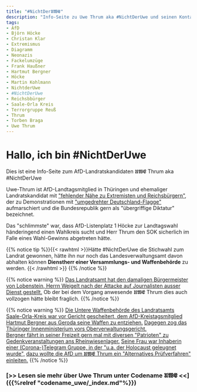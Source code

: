 ```yaml
---
title: "#NichtDer𝖀𝖂𝕰"
description: "Info-Seite zu Uwe Thrum aka #NichtDerUwe und seinen Kontakten zu Reichsbürgern und Extremisten"
tags:
- AfD
- Björn Höcke
- Christan Klar
- Extremismus
- Diagramm
- Neonazis
- Fackelumzüge
- Frank Haußner
- Hartmut Bergner
- Höcke
- Martin Kohlmann
- NichtderUwe
- #NichtDerUwe
- Reichsbbürger
- Saale-Orla Kreis
- Terrorgruppe Reuß
- Thrum
- Torben Braga
- Uwe Thrum
---
```


# Hallo, ich bin #NichtDerUwe

Dies ist eine Info-Seite zum AfD-Landratskandidaten 𝖀𝖂𝕰 Thrum aka #NichtDerUwe

Uwe-Thrum ist AfD-Landtagsmitglied in Thüringen und ehemaliger Landratskandidat mit ["fehlender Nähe zu Extremisten und Reichsbürgern"](https://www.thueringer-allgemeine.de/meinung/article241422600/Kommt-jetzt-ein-Landrat-ohne-Abstand-zu-Extremisten.html), der zu Demonstrationen mit ["umgedrehter Deutschland-Flagge"](https://www.otz.de/regionen/saale-orla-kreis/article241477038/AfD-Landratskandidat-Uwe-Thrum-verweigert-sich-dem-oeffentlichen-Wahl-Duell.html) aufmarschiert und  die Bundesrepublik gern als "übergriffige Diktatur" bezeichnet.

Das "schlimmste" war, dass AfD-Listenplatz 1 Höcke zur Landtagswahl händeringend einen Wahlkreis sucht und Herr Thrum den SOK sicherlich im Falle eines Wahl-Gewinns abgetreten hätte.


{{% notice tip %}}{{< rawhtml >}}Hätte #NichtDerUwe die Stichwahl zum Landrat gewonnen, hätte ihn nur noch das Landesverwaltungsamt davon abhalten können **Dienstherr einer Versammlungs- und Waffenbehörde** zu werden.
{{< /rawhtml >}}
{{% /notice %}}

{{% notice warning %}}
[Das Landratsamt hat den damaligen Bürgermeister von Lobenstein, Herrn Weigelt nach der Attacke auf Journalisten ausser Dienst gestellt.](https://www.mdr.de/nachrichten/thueringen/ost-thueringen/saale-orla/bad-lobenstein-buergermeister-weigelt-dienst-enthoben-100.html)
Ob der bei dem Vorgang anwesende 𝖀𝖂𝕰 Thrum dies auch vollzogen hätte bleibt fraglich.
{{% /notice %}}

{{% notice warning %}}
[Die Untere Waffenbehörde des Landratsamts Saale-Orla-Kreis war vor Gericht gescheitert, dem AfD-Kreistagsmitglied Hartmut Bergner aus Geroda seine Waffen zu entziehen.](https://www.mdr.de/nachrichten/thueringen/ost-thueringen/gera/afd-mitglied-waffe-urteil-100.html)
[Dagegen zog das Thüringer Innenministerium vors Oberverwaltungsgericht.](https://www.mdr.de/nachrichten/thueringen/ost-thueringen/gera/afd-mitglied-waffenentzug-urteil-gericht-100.html)<br>
[Bergner fährt in seiner Freizeit gern mal  mit diversen "Patrioten" zu Gedenkveranstaltungen ans Rheinwiesenlager.](https://rechercheportaljenashk.noblogs.org/post/2024/01/04/von-prinzens-gnaden/)
[Seine Frau war Inhaberin einer (Corona-)Telegram Gruppe, in der "u.a. der Holocaust geleugnet wurde",](https://www.otz.de/regionen/bad-lobenstein/article231789323/Kripo-und-Staatsschutz-ermitteln-zu-Chatgruppe-Triptis.html) [dazu wollte die AfD um 𝖀𝖂𝕰 Thrum ein "Alternatives Prüfverfahren" einleiten.](https://www.otz.de/regionen/bad-lobenstein/article231803905/Alternatives-Pruefverfahren-zu-Telegram-Gruppe-in-Triptis.html)
{{% /notice %}}


### [>> Lesen sie mehr über Uwe Thrum unter Codename 𝖀𝖂𝕰 <<]({{%relref "codename_uwe/_index.md"%}})  
